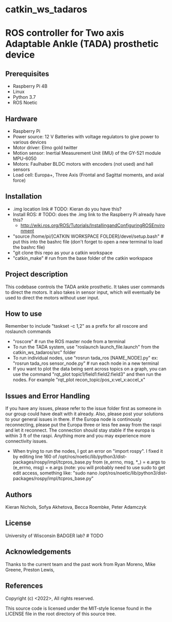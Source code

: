 # catkin_ws_tadaros

# ROS controller for Two axis Adaptable Ankle (TADA) prosthetic device

## Prerequisites
* Raspberry Pi 4B
* Linux
* Python 3.7
* ROS Noetic

## Hardware
* Raspberry Pi
* Power source: 12 V Batteries with voltage regulators to give power to various devices
* Motor driver: Elmo gold twitter
* Motion sensor: Inertial Measurement Unit (IMU) of the GY-521 module MPU-6050
* Motors: Faulhaber BLDC motors with encoders (not used) and hall sensors
* Load cell: Europa+, Three Axis (Frontal and Sagittal moments, and axial force)

## Installation
* .img location link # TODO: Kieran do you have this?
* Install ROS: # TODO: does the .img link to the Raspberry Pi already have this?
  * http://wiki.ros.org/ROS/Tutorials/InstallingandConfiguringROSEnvironment
* "source /home/pi/[CATKIN WORKSPACE FOLDER]/devel/setup.bash" # put this into
  the bashrc file (don't forget to open a new terminal to load the bashrc file)
* "git clone this repo as your a catkin workspace
* "catkin_make" # run from the base folder of the catkin workspace

## Project description
This codebase controls the TADA ankle prosthetic. It takes user commands to
direct the motors. It also takes in sensor input, which will eventually be
used to direct the motors without user input.

## How to use
Remember to include "taskset -c 1,2" as a prefix for all roscore and roslaunch commands
* "roscore" # run the ROS master node from a terminal
* To run the TADA system, use "roslaunch launch_file.launch" from the catkin_ws_tadaros/src" folder
* To run individual nodes, use "rosrun tada_ros [NAME_NODE].py" ex: "rosrun tada_ros sensor_node.py" # run
   each node in a new terminal
* If you want to plot the data being sent across topics on a graph, you can use
  the command "rqt_plot topic1/field1:field2:field3" and then run the nodes.
  For example "rqt_plot recon_topic/pos_x:vel_x:accel_x"
  
## Issues and Error Handling
If you have any issues, please refer to the issue folder first as someone in our group could have dealt with it already. Also, please post your solutions to your general issues in there.
If the Europa node is continously reconnecting, please put the Europa three or less fee away from the raspi and let it reconnect. The connection should stay stable if the europa is within 3 ft of the raspi. Anything more and you may experience more connectivity issues.

* When trying to run the nodes, I got an error on "import rospy".
I fixed it by editing line 160 of
/opt/ros/noetic/lib/python3/dist-packages/rospy/impl/tcpros_base.py
from (e_errno, msg, *_) = e.args to (e_errno, msg) = e.args
(note: you will probably need to use sudo to get edit access, something like:
"sudo nano /opt/ros/noetic/lib/python3/dist-packages/rospy/impl/tcpros_base.py"

## Authors
Kieran Nichols, Sofya Akhetova, Becca Roembke, Peter Adamczyk

## License
University of Wisconsin BADGER lab? # TODO

## Acknowledgements
Thanks to the current team and the past work from Ryan Moreno, Mike Greene, Preston Lewis,

## References

Copyright (c) <2022>, <Kieran Nichols>
All rights reserved.

This source code is licensed under the MIT-style license found in the
LICENSE file in the root directory of this source tree.
